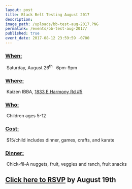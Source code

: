 ```yaml
---
layout: post
title: Black Belt Testing August 2017
description:
image_path: /uploads/bb-test-aug-2017.PNG
permalink: /events/bb-test-aug-2017/
published: true
event_date: 2017-08-12 23:59:59 -0700
---
```



### <u>When:</u>

 Saturday, August 26<sup>th</sup>   6pm-9pm

### <u>Where:</u>

 Kaizen IBBA, [1833 E Harmony Rd #5](https://www.google.com/maps/place/International+Black+Belt+Academy/@40.5207443,-105.0439687,17z/data=!4m13!1m7!3m6!1s0x87694cafee5e7f01:0xff941bca46fe3b5a!2s1833+E+Harmony+Rd,+Fort+Collins,+CO+80528!3b1!8m2!3d40.5207411!4d-105.0439687!3m4!1s0x0:0xf688dcb9902cd459!8m2!3d40.522204!4d-105.0433597)

### <u>Who:</u>

 Children ages 5-12

### <u>Cost:</u>

 $15/child includes dinner, games, crafts, and karate

### <u>Dinner:</u>

 Chick-fil-A nuggets, fruit, veggies and ranch, fruit snacks

## [Click here to RSVP](javascript:void(location.href='mailto:'+String.fromCharCode(115,116,97,102,102,46,102,116,99,46,105,98,98,97,64,103,109,97,105,108,46,99,111,109)+'?subject=Parent\'s%20night%20out%20RSVP&amp;body=Children\'s%20names%20and%20ages%3A')) by August 19th
